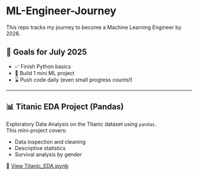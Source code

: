 # ML-Engineer-Journey

This repo tracks my journey to become a Machine Learning Engineer by 2026.

## 🚀 Goals for July 2025

- ✅ Finish Python basics  
- 🧠 Build 1 mini ML project  
- ⌛ Push code daily (even small progress counts!)

---

## 📊 Titanic EDA Project (Pandas)

Exploratory Data Analysis on the Titanic dataset using `pandas`.  
This mini-project covers:
- Data inspection and cleaning
- Descriptive statistics
- Survival analysis by gender

🔗 [View Titanic_EDA.ipynb](./Titanic_EDA.ipynb)
